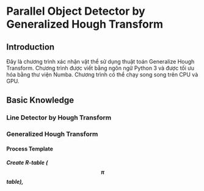# Parallel Object Detector by Generalized Hough Transform
## Introduction
Đây là chương trình xác nhận vật thể sử dụng thuật toán Generalize Hough Transform. Chương trình được viết bằng ngôn ngữ Python 3 và được tối ưu hóa bằng thư viện Numba. Chương trình có thể chạy song song trên CPU và GPU.
## Basic Knowledge
### Line Detector by Hough Transform 
### Generalized Hough Transform
#### Process Template
##### Create R-table ($$\pi$$ table),
